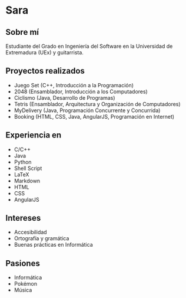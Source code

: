 # Sara

## Sobre mí

Estudiante del Grado en Ingeniería del Software en la Universidad de Extremadura (UEx) y guitarrista.

## Proyectos realizados

- Juego Set (C++, Introducción a la Programación)
- 2048 (Ensamblador, Introducción a los Computadores)
- Ciclismo (Java, Desarrollo de Programas)
- Tetris (Ensamblador, Arquitectura y Organización de Computadores)
- MyDelivery (Java, Programación Concurrente y Concurrida)
- Booking (HTML, CSS, Java, AngularJS, Programación en Internet)

## Experiencia en 

- C/C++
- Java
- Python
- Shell Script
- LaTeX
- Markdown
- HTML
- CSS
- AngularJS

## Intereses

- Accesibilidad
- Ortografía y gramática
- Buenas prácticas en Informática

## Pasiones

- Informática
- Pokémon
- Música
